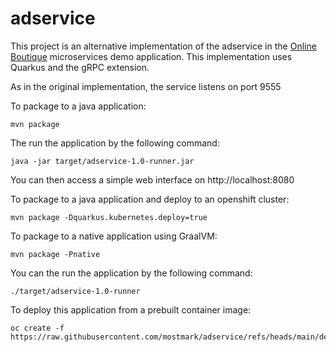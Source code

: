# adservice

This project is an alternative implementation of the adservice in the [Online Boutique](https://github.com/GoogleCloudPlatform/microservices-demo) microservices demo application.
This implementation uses Quarkus and the gRPC extension.

As in the original implementation, the service listens on port 9555

To package to a java application:

```
mvn package
```

The run the application by the following command:

```
java -jar target/adservice-1.0-runner.jar
```

You can then access a simple web interface on http://localhost:8080

To package to a java application and deploy to an openshift cluster:

```
mvn package -Dquarkus.kubernetes.deploy=true
```

To package to a native application using GraalVM:

```
mvn package -Pnative
```

You can the run the application by the following command:

```
./target/adservice-1.0-runner
```

To deploy this application from a prebuilt container image:

```
oc create -f https://raw.githubusercontent.com/mostmark/adservice/refs/heads/main/deployment.yaml
```

